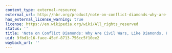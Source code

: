 ```yaml
---
content_type: external-resource
external_url: http://hbr.org/product/note-on-conflict-diamonds-why-are-civil-wars-like-/an/702027-PDF-ENG
has_external_license_warning: true
license: https://en.wikipedia.org/wiki/All_rights_reserved
status: ''
title: 'Note on Conflict Diamonds: Why Are Civil Wars, Like Diamonds, Forever?'
uid: 9fbd1c16-faee-45ef-8713-756cc5f10ee2
wayback_url: ''
---
```


